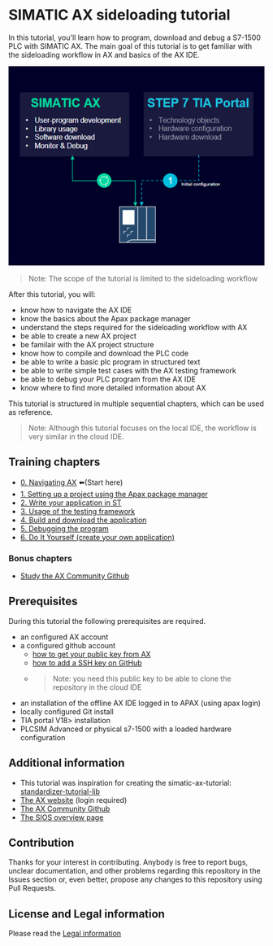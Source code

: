 # SIMATIC AX sideloading tutorial

In this tutorial, you'll learn how to program, download and debug a S7-1500 PLC with SIMATIC AX.
The main goal of this tutorial is to get familiar with the sideloading workflow in AX and basics of the AX IDE.

![drawing](./doc/assets/workflowOverview.png)

> Note: The scope of the tutorial is limited to the sideloading workflow

After this tutorial, you will:

- know how to navigate the AX IDE
- know the basics about the Apax package manager
- understand the steps required for the sideloading workflow with AX
- be able to create a new AX project
- be familair with the AX project structure
- know how to compile and download the PLC code
- be able to write a basic plc program in structured text
- be able to write simple test cases with the AX testing framework
- be able to debug your PLC program from the AX IDE
- know where to find more detailed information about AX

This tutorial is structured in multiple sequential chapters, which can be used as reference.

> Note: Although this tutorial focuses on the local IDE, the workflow is very similar in the cloud IDE.

## Training chapters

- [0. Navigating AX](./doc/0-navigating.md) :arrow_left:(Start here)
- [1. Setting up a project using the Apax package manager](./doc/1-setup.md)
- [2. Write your application in ST](./doc/2-coding.md)
- [3. Usage of the testing framework](./doc/3-testing.md)
- [4. Build and download the application](./doc/4-download.md)
- [5. Debugging the program](./doc/5-debug.md)
- [6. Do It Yourself (create your own application)](./doc/6-diy.md)


### Bonus chapters

- [Study the AX Community Github](https://github.com/simatic-ax)

## Prerequisites

During this tutorial the following prerequisites are required.

- an configured AX account
- a configured github account
  - [how to get your public key from AX](https://console.simatic-ax.siemens.io/docs/axcode/source-code-management)
  - [how to add a SSH key on GitHub](https://docs.github.com/en/authentication/connecting-to-github-with-ssh/adding-a-new-ssh-key-to-your-github-account)
  - > Note: you need this public key to be able to clone the repository in the cloud IDE
    >
- an installation of the offline AX IDE logged in to APAX (using apax login)
- locally configured Git install
- TIA portal V18> installation
- PLCSIM Advanced or physical s7-1500 with a loaded hardware configuration

## Additional information

- This tutorial was inspiration for creating the simatic-ax-tutorial: [standardizer-tutorial-lib](https://github.com/simatic-ax/standardizer-tutorial-lib)
- [The AX website](https://axcite.me) (login required)
- [The AX Community Github](https://github.com/simatic-ax)
- [The SIOS overview page](https://support.industry.siemens.com/cs/document/109815017)

## Contribution

Thanks for your interest in contributing. Anybody is free to report bugs, unclear documentation, and other problems regarding this repository in the Issues section or, even better, propose any changes to this repository using Pull Requests.

## License and Legal information

Please read the [Legal information](LICENSE.md)
